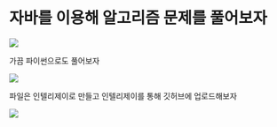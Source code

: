 # 자바를 이용해 알고리즘 문제를 풀어보자

<img src="https://img.shields.io/badge/java-007396?style=for-the-badge&logo=java&logoColor=white"/> 

가끔 파이썬으로도 풀어보자

<img src="https://img.shields.io/badge/Python-3766AB?style=for-the-badge&logo=Python&logoColor=white"/>

파일은 인텔리제이로 만들고 인텔리제이를 통해 깃허브에 업로드해보자

<img src="https://img.shields.io/badge/github-000000?style=for-the-badge&logo=github&logoColor=white">
